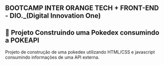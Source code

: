 ## BOOTCAMP INTER ORANGE TECH + FRONT-END - DIO._(Digital Innovation One)

## 📝 Projeto Construindo uma Pokedex consumindo a POKEAPI
Projeto de construção de uma pokedex utilizando HTML/CSS e javascript consumindo informações de uma API externa.




